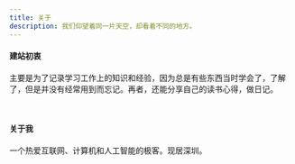 ```yaml
---
title: 关于
description: 我们仰望着同一片天空，却看着不同的地方。
---
```


#### **建站初衷**

主要是为了记录学习工作上的知识和经验，因为总是有些东西当时学会了，了解了，但是并没有经常用到而忘记。再者，还能分享自己的读书心得，做日记。

<br>

#### 关于我

一个热爱互联网、计算机和人工智能的极客。现居深圳。
